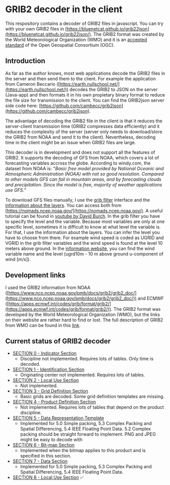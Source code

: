 # GRIB2 decoder in the client
This respository contains a decoder of GRIB2 files in javascript. You can try with your own GRIB2 files in [https://bluenetcat.github.io/grib22json](https://bluenetcat.github.io/grib22json/). The GRIB2 format was created by the World Meteorological Organization (WMO) and it is an [accepted standard](http://docs.opengeospatial.org/is/16-060r2/16-060r2.html) of the Open Geospatial Consortium (OGC).

## Introduction
As far as the author knows, most web applications decode the GRIB2 files in the server and then send them to the client. For example the application from Cameron Beccario ([https://earth.nullschool.net/](https://earth.nullschool.net/)) decodes the GRIB2 to JSON on the server (Java-app) and then formats it in his own propietary binary format to reduce the file size for transmission to the client. You can find the GRIB2json server side code here: [https://github.com/cambecc/grib2json](https://github.com/cambecc/grib2json).

The advantage of decoding the GRIB2 file in the client is that it reduces the server-client transmission time (GRIB2 compresses data efficiently) and it reduces the complexity of the server (server only needs to download/store the GRIB2 from NOAA and send it to the client). Nevertheless, decoding time in the client might be an issue when GRIB2 files are large.

This decoder is in development and does not support all the features of GRIB2. It supports the decoding of GFS from NOAA, which covers a lot of forecasting variables accross the globe. According to windy.com, the dataset from NOAA is: "*Basic free model provided by National Oceanic and Atmospheric Administration (NOAA) with not so good resolution. Compared to other models GFS can fail in mountain areas, and by forecasting clouds and precipitation. Since the model is free, majority of weather applications use GFS.*"

To download GFS files manually, I use the [grib filter](https://nomads.ncep.noaa.gov/cgi-bin/filter_gdas_0p25.pl?dir=%2Fgdas.20220120%2F12%2Fatmos) interface and the [information about the layers](https://nomads.ncep.noaa.gov/dods/gdas_0p25/gdas20220120/gdas_0p25_06z.info). You can access both from [https://nomads.ncep.noaa.gov/](https://nomads.ncep.noaa.gov/). A useful tutorial can be found in [youtube by David Burch](https://www.youtube.com/watch?v=P2An8iwzv5E&ab_channel=DavidBurch). In the grib filter you have to specify the level and the variable. Because most variables are only at one specific level, sometimes it is difficult to know at what level the variable is. For that, I use the information about the layers. You can infer the level you have to choose from there. For example wind speed is coded as UGRID and VGRID in the grib filter variables and the wind speed is found at the level 10 meters above ground. In the [information website](https://nomads.ncep.noaa.gov/dods/gdas_0p25/gdas20220120/gdas_0p25_06z.info), you can find the wind variable name and the level (ugrd10m - 10 m above ground u-component of wind [m/s]).

## Development links
I used the GRIB2 information from NOAA ([https://www.nco.ncep.noaa.gov/pmb/docs/grib2/grib2_doc/](https://www.nco.ncep.noaa.gov/pmb/docs/grib2/grib2_doc/)) and ECMWF ([https://apps.ecmwf.int/codes/grib/format/grib2/](https://apps.ecmwf.int/codes/grib/format/grib2/)). The GRIB2 format was developed by the World Meteorological Organization (WMO), but the links on their website are rather hard to find or lost. The full description of GRIB2 from WMO can be found in this [link](https://library.wmo.int/doc_num.php?explnum_id=10722).

## Current status of GRIB2 decoder
- [SECTION 0 - Indicator Section](https://www.nco.ncep.noaa.gov/pmb/docs/grib2/grib2_doc/grib2_sect0.shtml)
   - Discipline not implemented. Requires lots of tables. Only time is decoded.
- [SECTION 1 - Identification Section](https://www.nco.ncep.noaa.gov/pmb/docs/grib2/grib2_doc/grib2_sect1.shtml)
   - Originating center not implemented. Requires lots of tables.
- [SECTION 2 - Local Use Section](https://www.nco.ncep.noaa.gov/pmb/docs/grib2/grib2_doc/grib2_sect2.shtml)
   - Not implemented.
- [SECTION 3 - Grid Definition Section](https://www.nco.ncep.noaa.gov/pmb/docs/grib2/grib2_doc/grib2_sect3.shtml)
   - Basic grids are decoded. Some grid definition templates are missing. 
- [SECTION 4 - Product Definition Section](https://www.nco.ncep.noaa.gov/pmb/docs/grib2/grib2_doc/grib2_sect4.shtml)
   - Not implemented. Requires lots of tables that depend on the product discipline.
- [SECTION 5 - Data Representation Template](https://www.nco.ncep.noaa.gov/pmb/docs/grib2/grib2_doc/grib2_sect5.shtml)
   - Implemented for 5.0 Simple packing, 5.3 Complex Packing and Spatial Differencing, 5.4 IEEE Floating Point Data. 5.2 Complex packing should be straight forward to implement. PNG and JPEG might be easy to decode with 
- [SECTION 6 - Bit-map Section](https://www.nco.ncep.noaa.gov/pmb/docs/grib2/grib2_doc/grib2_sect6.shtml)
   - Implemented when the bitmap applies to this product and is specified in this section.
- [SECTION 7 - Data Section](https://www.nco.ncep.noaa.gov/pmb/docs/grib2/grib2_doc/grib2_sect7.shtml)
   - Implemented for 5.0 Simple packing, 5.3 Complex Packing and Spatial Differencing, 5.4 IEEE Floating Point Data.
- [SECTION 8 - Local Use Section](https://www.nco.ncep.noaa.gov/pmb/docs/grib2/grib2_doc/grib2_sect8.shtml) &#9989;
